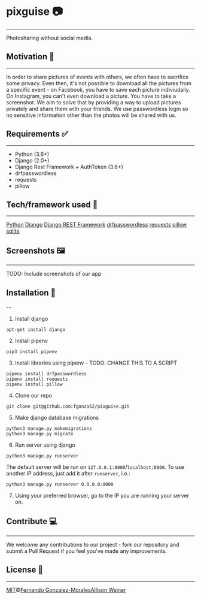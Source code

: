 # pixguise :camera:
----
Photosharing without social media.

## Motivation :muscle:
---
In order to share pictures of events with others, we often have to sacrifice some privacy. Even then, it's not possible to download all the pictures from a specific event - on Facebook, you have to save each picture indiviudally. On Instagram, you can't even download a picture. You have to take a screenshot. We aim to solve that by providing a way to upload pictures privately and share them with your friends. We use passwordless login so no sensitive information other than the photos will be shared with us.

## Requirements :white_check_mark:
---
- Python (3.6+)
- Django (2.0+)
- Django Rest Framework + AuthToken (3.6+)
- drfpasswordless
- requests
- pillow

## Tech/framework used :floppy_disk:
---
[Python](https://docs.python.org/3/)
[Django](https://docs.djangoproject.com/en/2.2/)
[Django REST Framework](https://www.django-rest-framework.org/)
[drfpasswordless](https://github.com/aaronn/django-rest-framework-passwordless)
[requests](https://2.python-requests.org/en/master/)
[pillow](https://pillow.readthedocs.io/en/stable/)
[sqlite](https://sqlite.org/docs.html)

## Screenshots :framed_picture:
---
TODO: Include screenshots of our app

## Installation :open_file_folder:
--
1) Install django
```
apt-get install django
```
2) Install pipenv
```
pip3 install pipenv
```
3) Install libraries using pipenv - TODO: CHANGE THIS TO A SCRIPT
```
pipenv install drfpasswordless
pipenv install requests
pipenv install pillow
```
4) Clone our repo
```
git clone git@github.com:fgonza52/pixguise.git
```
5) Make django database migrations
```
python3 manage.py makemigrations
python3 manage.py migrate
```
6) Run server using django
```
python3 manage.py runserver
```
The default server will be run on `127.0.0.1:8000`/`localhost:8000`. To use another IP address, just add it after `runserver`, i.e.:
```
python3 manage.py runserver 0.0.0.0:8000
```
7) Using your preferred browser, go to the IP you are running your server on.

## Contribute :computer:
---
We welcome any contributions to our project - fork our repository and submit a Pull Request if you feel you've made any improvements.

## License :scroll:
---
[MIT](https://github.com/fgonza52/pixguise/blob/master/LICENSE)&#169;[Fernando Gonzalez-Morales](https://fernando.ai/)[Allison Weiner](https://jozsa.github.io)
